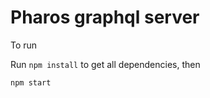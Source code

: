 Pharos graphql server
=====================

To run

Run `npm install` to get all dependencies, then

```
npm start
```
